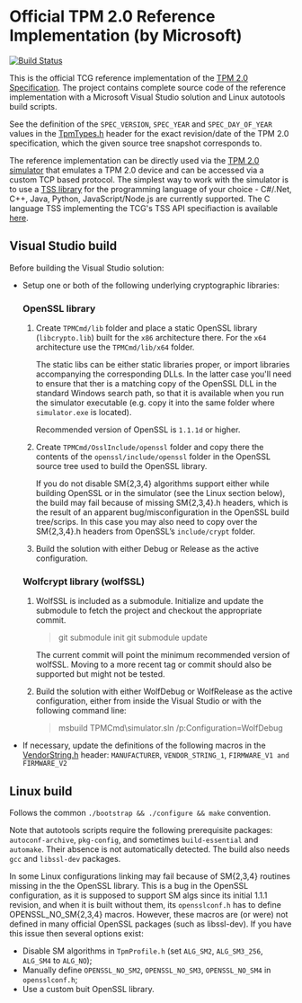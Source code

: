 # Official TPM 2.0 Reference Implementation (by Microsoft) #

[![Build Status](https://travis-ci.org/Microsoft/ms-tpm-20-ref.svg?branch=master)](https://travis-ci.org/Microsoft/ms-tpm-20-ref)

This is the official TCG reference implementation of the [TPM 2.0 Specification](https://trustedcomputinggroup.org/tpm-library-specification). The project contains complete source code of the reference implementation with a Microsoft Visual Studio solution and Linux autotools build scripts.

See the definition of the `SPEC_VERSION`, `SPEC_YEAR` and `SPEC_DAY_OF_YEAR` values in the [TpmTypes.h](TPMCmd/tpm/include/TpmTypes.h) header for the exact revision/date of the TPM 2.0 specification, which the given source tree snapshot corresponds to.

The reference implementation can be directly used via the [TPM 2.0 simulator](TPMCmd/Simulator) that emulates a TPM 2.0 device and can be accessed via a custom TCP based protocol. The simplest way to work with the simulator is to use a [TSS library](https://github.com/Microsoft/TSS.MSR) for the programming language of your choice - C#/.Net, C++, Java, Python, JavaScript/Node.js are currently supported. The C language TSS implementing the TCG's TSS API specifiaction is available [here](https://github.com/tpm2-software/tpm2-tss).

## Visual Studio build ##

Before building the Visual Studio solution:

* Setup one or both of the following underlying cryptographic libraries:

   ### OpenSSL library ###

   1. Create `TPMCmd/lib` folder and place a static OpenSSL library (`libcrypto.lib`) built for the `x86` architecture there. For the `x64` architecture use the `TPMCmd/lib/x64` folder.

        The static libs can be either static libraries proper, or import libraries accompanying the corresponding DLLs. In the latter case you'll need to ensure that ther is a matching copy of the OpenSSL DLL in the standard Windows search path, so that it is available when you run the simulator executable (e.g. copy it into the same folder where `simulator.exe` is located).

        Recommended version of OpenSSL is `1.1.1d` or higher.

   2. Create `TPMCmd/OsslInclude/openssl` folder and copy there the contents of the `openssl/include/openssl` folder in the OpenSSL source tree used to build the OpenSSL library.

      If you do not disable SM{2,3,4} algorithms support either while building OpenSSL or in the simulator (see the Linux section below), the build may fail because of missing SM{2,3,4}.h headers, which is the result of an apparent bug/misconfiguration in the OpenSSL build tree/scrips. In this case you may also need to copy over the SM{2,3,4}.h headers from OpenSSL’s `include/crypt` folder.

   3. Build the solution with either Debug or Release as the active configuration.

   ### Wolfcrypt library (wolfSSL) ###

   1. WolfSSL is included as a submodule. Initialize and update the submodule to fetch the project and checkout the appropriate commit.

        > git submodule init
        > git submodule update

        The current commit will point the minimum recommended version of wolfSSL. Moving to a more recent tag or commit should also be supported but might not be tested. 

   2. Build the solution with either WolfDebug or WolfRelease as the active configuration, either from inside the Visual Studio or with the following command line:

        > msbuild TPMCmd\simulator.sln /p:Configuration=WolfDebug

* If necessary, update the definitions of the following macros in the [VendorString.h](TPMCmd/tpm/include/VendorString.h) header: `MANUFACTURER`, `VENDOR_STRING_1`, `FIRMWARE_V1 and FIRMWARE_V2`

## Linux build

Follows the common `./bootstrap && ./configure && make` convention.

Note that autotools scripts require the following prerequisite packages: `autoconf-archive`, `pkg-config`, and sometimes `build-essential` and `automake`. Their absence is not automatically detected. The build also needs `gcc` and `libssl-dev` packages.

In some Linux configurations linking may fail because of SM{2,3,4} routines missing in the the OpenSSL library. This is a bug in the OpenSSL configuration, as it is supposed to support SM algs since its initial 1.1.1 revision, and when it is built without them, its `opensslconf.h` has to define OPENSSL_NO_SM{2,3,4} macros. However, these macros are (or were) not defined in many official OpenSSL packages (such as libssl-dev). If you have this issue then several options exist:
- Disable SM algorithms in `TpmProfile.h`  (set `ALG_SM2`, `ALG_SM3_256`, `ALG_SM4` to `ALG_NO`);
- Manually define `OPENSSL_NO_SM2`, `OPENSSL_NO_SM3`, `OPENSSL_NO_SM4` in `opensslconf.h`;
- Use a custom buit OpenSSL library.
